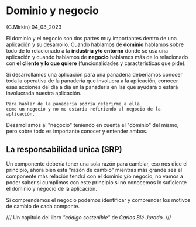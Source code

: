 # Dominio y negocio
(C.Mirkin) 04_03_2023

El dominio y el negocio son dos partes muy importantes dentro de una aplicación y su desarrollo. Cuando hablamos de **dominio** hablamos sobre todo de lo relacionado a la **industria y/o entorno** donde se usa una aplicación y cuando hablamos de **negocio** hablamos más de lo relacionado con **el cliente y lo que quiere** (funcionalidades y características que pide).

Si desarrollamos una aplicación para una panadería deberíamos conocer toda la operativa de la panadería que involucra a la aplicación, conocer esas acciones del día a día en la panadería en las que ayudara o estará involucrada nuestra aplicación.

	Para hablar de la panadería podría referirme a ella 
	como un negocio y no me estaría refiriendo al negocio de la aplicación.

Desarrollamos al "negocio" teniendo en cuenta el "dominio" del mismo, pero sobre todo es importante conocer y entender ambos. 

## La responsabilidad unica (SRP)

Un componente debería tener una sola razón para cambiar, eso nos dice el principio, ahora bien esta "razón de cambio" mientras más grande sea el componente más relación tendrá con el dominio y/o negocio, no vamos a poder saber si cumplimos con este principio si no conocemos lo suficiente el dominio y negocio de la aplicación.

Si comprendemos el negocio podemos identificar y comprender los motivos de cambio de cada componte.


///
Un capitulo del libro *"código sostenible"* de *Carlos Blé Jurado*.
///